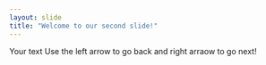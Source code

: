 ```yaml
---
layout: slide
title: "Welcome to our second slide!"
---
```

Your text
Use the left arrow to go back and right arraow to go next!
